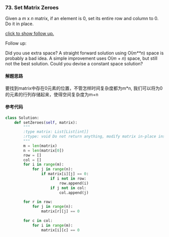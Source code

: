 ### 73. Set Matrix Zeroes

Given a *m* x *n* matrix, if an element is 0, set its entire row and column to 0. Do it in place.

[click to show follow up.](https://leetcode-cn.com/problems/set-matrix-zeroes/description/#)

Follow up:

Did you use extra space?
A straight forward solution using O(*m**n*) space is probably a bad idea.
A simple improvement uses O(*m* + *n*) space, but still not the best solution.
Could you devise a constant space solution?

#### 解题思路

要找到matrix中存在0元素的位置，不管怎样时间复杂度都为m*n, 我们可以将为0的元素的行列存储起来，使得空间复杂度为m+n

#### 参考代码

```python
class Solution:
    def setZeroes(self, matrix):
        """
        :type matrix: List[List[int]]
        :rtype: void Do not return anything, modify matrix in-place instead.
        """
        m = len(matrix)
        n = len(matrix[0])
        row = []
        col = []
        for i in range(m):
            for j in range(n):
                if matrix[i][j] == 0:
                    if i not in row:
                        row.append(i)
                    if j not in col:
                        col.append(j)
        
        for r in row:
            for j in range(n):
                matrix[r][j] == 0
        
        for c in col:
            for i in range(m):
                matrix[i][c] == 0
```

